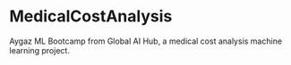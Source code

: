 # MedicalCostAnalysis
Aygaz ML Bootcamp from Global AI Hub, a medical cost analysis machine learning project.
